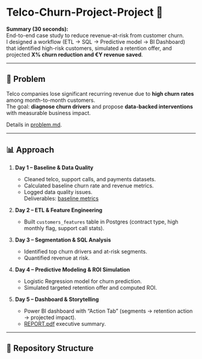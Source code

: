 # Telco-Churn-Project-Project 🚀

**Summary (30 seconds):**  
End-to-end case study to reduce revenue-at-risk from customer churn.  
I designed a workflow (ETL → SQL → Predictive model → BI Dashboard) that identified high-risk customers, simulated a retention offer, and projected **X% churn reduction and €Y revenue saved**.

---

## 🔎 Problem
Telco companies lose significant recurring revenue due to **high churn rates** among month-to-month customers.  
The goal: **diagnose churn drivers** and propose **data-backed interventions** with measurable business impact.  

Details in [problem.md](./problem.md).

---

## 📊 Approach
1. **Day 1 – Baseline & Data Quality**
   - Cleaned telco, support calls, and payments datasets.
   - Calculated baseline churn rate and revenue metrics.
   - Logged data quality issues.  
   Deliverables: [baseline metrics](./docs/baseline/)

2. **Day 2 – ETL & Feature Engineering**
   - Built `customers_features` table in Postgres (contract type, high monthly flag, support call stats).

3. **Day 3 – Segmentation & SQL Analysis**
   - Identified top churn drivers and at-risk segments.
   - Quantified revenue at risk.

4. **Day 4 – Predictive Modeling & ROI Simulation**
   - Logistic Regression model for churn prediction.
   - Simulated targeted retention offer and computed ROI.

5. **Day 5 – Dashboard & Storytelling**
   - Power BI dashboard with “Action Tab” (segments → retention action → projected impact).
   - [REPORT.pdf](./docs/REPORT.pdf) executive summary.

---

## 📂 Repository Structure
